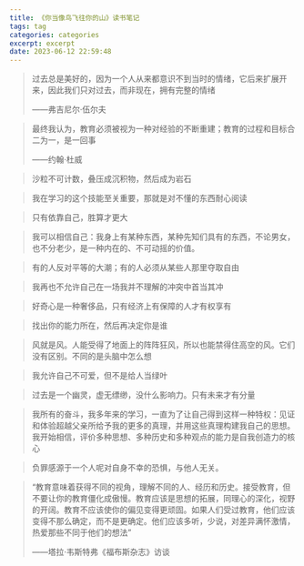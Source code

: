 ```yaml
---
title: 《你当像鸟飞往你的山》读书笔记
tags: tag
categories: categories
excerpt: excerpt
date: 2023-06-12 22:59:48
---
```


> 过去总是美好的，因为一个人从来都意识不到当时的情绪，它后来扩展开来，因此我们只对过去，而非现在，拥有完整的情绪
>
> ——弗吉尼尔·伍尔夫

> 最终我认为，教育必须被视为一种对经验的不断重建；教育的过程和目标合二为一，是一回事
>
> ——约翰·杜威

> 沙粒不可计数，叠压成沉积物，然后成为岩石

> 我在学习的这个技能至关重要，那就是对不懂的东西耐心阅读

> 只有依靠自己，胜算才更大

> 我可以相信自己：我身上有某种东西，某种先知们具有的东西，不论男女，也不分老少，是一种内在的、不可动摇的价值。

> 有的人反对平等的大潮；有的人必须从某些人那里夺取自由

>  我再也不允许自己在一场我并不理解的冲突中首当其冲

> 好奇心是一种奢侈品，只有经济上有保障的人才有权享有

>找出你的能力所在，然后再决定你是谁

> 风就是风。人能受得了地面上的阵阵狂风，所以也能禁得住高空的风。它们没有区别。不同的是头脑中怎么想

> 我允许自己不可爱，但不是给人当绿叶

> 过去是一个幽灵，虚无缥缈，没什么影响力。只有未来才有分量

> 我所有的奋斗，我多年来的学习，一直为了让自己得到这样一种特权：见证和体验超越父亲所给予我的更多的真理，并用这些真理构建我自己的思想。我开始相信，评价多种思想、多种历史和多种观点的能力是自我创造力的核心

> 负罪感源于一个人呢对自身不幸的恐惧，与他人无关。

> “教育意味着获得不同的视角，理解不同的人、经历和历史。接受教育，但不要让你的教育僵化成傲慢。教育应该是思想的拓展，同理心的深化，视野的开阔。教育不应该使你的偏见变得更顽固。如果人们受过教育，他们应该变得不那么确定，而不是更确定。他们应该多听，少说，对差异满怀激情，热爱那些不同于他们的想法” 
>
> ——塔拉·韦斯特弗《福布斯杂志》访谈
